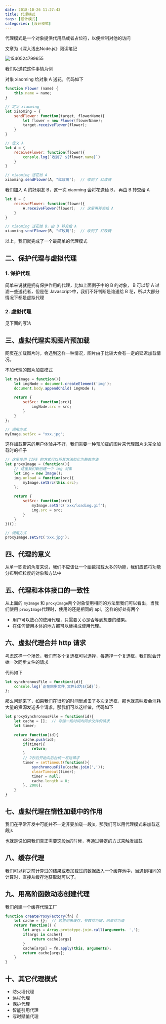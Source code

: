 ```yaml
---
date: 2018-10-26 11:27:43
title: 代理模式
tags: [设计模式]
categories: [设计模式]
---
```


代理模式是一个对象提供代用品或者占位符，以便控制对他的访问

文章为《深入浅出Node.js》阅读笔记

![1540524799655](assets/1540524799655.png)

我们以送花这件事情为例

对象 xiaoming 给对象 A 送花，代码如下

``` javascript
function Flower (name) {
    this.name = name;
}

// 定义 xiaoming
let xiaoming = {
    sendFlower: function(target, flowerName){
        let flower = new Flower(flowerName);
        target.receiveFlower(flower);
    }
}

// 定义 A
let A = {
    receiveFlower: function(flower){
        console.log(`收到了 ${flower.name}`)
    }
}

// xiaoming 送花给 A
xiaoming.sendFlower(A, "红玫瑰");  // 收到了 红玫瑰
```

我们加入 A 的好朋友 B，这一次 xiaoming 会将花送给 B， 再由 B 转交给 A

``` javascript
let B = {
    receiveFlower: function(flower){
        A.receiveFlower(flower);  // 这里再转交给 A
    }
}

// xiaoming 送花给 B，由 B 转交给 A
xiaoming.senfFlower(B, "红玫瑰");  // 收到了 红玫瑰
```

以上，我们就完成了一个最简单的代理模式



## 二、保护代理与虚拟代理

### 1. 保护代理

简单来说就是拥有保护作用的代理，比如上面例子中的 B 的对象， B 可以帮 A 过滤一些送花者，但是在 Javascript·中，我们不好判断是谁送给 B 花，所以大部分情况下都是虚拟代理

### 2. 虚拟代理

见下面的写法

## 三、虚拟代理实现图片预加载

网页在加载图片时，会遇到这样一种情况，图片由于比较大会有一定的延迟加载情况。

不加代理的图片加载模式

``` javascript
let myImage = function(){
    let imgNode = document.createElement('img');
    document.body.appendChild( imgNode );
    
    return {
        setSrc: function(src){
            imgNode.src = src;
        }
    }
};

// 调用方式
myImage.setSrc = "xxx.jpg";
```

这样加载带来的用户体验并不好，我们需要一种预加载的图片来代理图片未完全加载时的样子

``` javascript
// 这里使用 IIFE 的方式可以将其方法拟化为静态方法
let proxyImage = (function(){
    // 这里我们新创建一个 img 对象
    let img = new Image();
    img.onload = function(src){
        myImage.setSrc(this.src);
    };
    
    return {
        setSrc: function(src){
            myImage.setSrc('xxx/loading.gif');
            img.src = src;
        }
    }
})();

// 调用方式
proxyImage.setSrc('xxx.jpg');
```

## 四、代理的意义

从单一职责的角度来说，我们不应该让一个函数搭载太多的功能，我们应该将功能分布到细粒度的对象和方法中



## 五、代理和本体接口的一致性

从上面的 `myImage` 和 `proxyImage`两个对象使用相同的方法里我们可以看出，当我们使用 `proxyImage`代理时，使用的还是相同的 api，这样的好处有两个

* 用户可以放心的使用代理，只需要关心是否等到想要的结果。
* 在任何使用本体的地方都可以替换成使用代理。



## 六、虚拟代理合并 http 请求

考虑这样一个场景，我们有多个复选框可以选择，每选择一个复选框，我们就会开始一次同步文件的请求

代码如下

``` javascript
let synchronousFile = function(id){
    console.log(`正在同步文件,文件id为${id}`);
};
```

那么问题来了，如果我们在很短的时间里点击了多次复选框，那也就意味着会消耗大量的资源发送多个请求，那我们可以这样做，代码如下

``` javascript
let proxySynchronousFile = function(id){
    let cache = [];  // 存储一段时间内同步文件的请求
    let timer;
    
    return function(id){
        cache.push(id);
        if(timer){
            return;
        }
        // 2秒后开始向后台统一发送请求
        timer = setTimeout(function(){
            synchronousFile(cache.join(','));
            clearTimeout(timer);
            timer = null;
            cache.length = 0;
        }, 2000);  
    }
}
```

## 七、虚拟代理在惰性加载中的作用

我们在平常开发中可能并不一定非要加载一段js，那我们可以用代理模式来加载这段js

也就是说如果我们真正需要这段js的时候，再通过特定的方式来触发加载



## 八、缓存代理

我们可以将之前计算过的结果或者加载过的数据放入一个缓存池中，当遇到相同的计算时，直接从缓存池获取就可以了。



## 九、用高阶函数动态创建代理

我们创建一个缓存代理工厂

``` javascript
function createProxyFactory(fn) {
    let cache = {};  // 这里用来缓存，参数作为键，结果作为值
    return function() {
        let args = Array.prototype.join.call(arguments. ',');
        if(args in cache){
            return cache[args]
        }
        cache[args] = fn.apply(this, arguments);
        return cache[args];
    }
}
```

## 十、其它代理模式

* 防火墙代理
* 远程代理
* 保护代理
* 智能引用代理
* 写时赋值代理